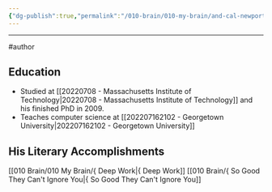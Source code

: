 ```yaml
---
{"dg-publish":true,"permalink":"/010-brain/010-my-brain/and-cal-newport/","created":"2021-07-30T14:46:16.000-04:00","updated":"2025-03-21T16:01:04.177-04:00"}
---
```


---

#author

## Education
- Studied at [[20220708 - Massachusetts Institute of Technology\|20220708 - Massachusetts Institute of Technology]] and his finished PhD in 2009.
- Teaches computer science at [[202207162102 - Georgetown University\|202207162102 - Georgetown University]]

## His Literary Accomplishments
 [[010 Brain/010 My Brain/{ Deep Work\|{ Deep Work]]
 [[010 Brain/{ So Good They Can't Ignore You\|{ So Good They Can't Ignore You]]
 